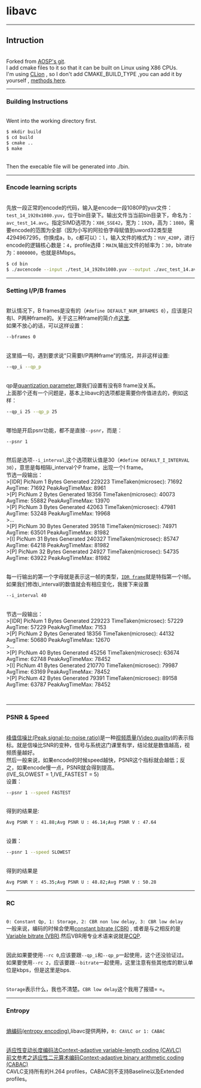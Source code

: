 # libavc

------

## Intruction
<br/>Forked from [AOSP's git](https://android.googlesource.com/platform/external/libavc).
<br/>I add cmake files to it so that it can be built on Linux using X86 CPUs.
<br/>I'm using [CLion](https://www.jetbrains.com/clion/) , so I don't add CMAKE_BUILD_TYPE ,you can add it by yourself , [methods here](https://stackoverflow.com/questions/7724569/debug-vs-release-in-cmake).

------
### Building Instructions
<br/>Went into the working directory first.
```Bash
$ mkdir build
$ cd build
$ cmake ..
$ make
```
<br/>Then the execable file will be generated into  ./bin.

------
### Encode learning scripts 
<br/>先放一段正常的encode的代码，输入是encode一段1080P的yuv文件：`test_14_1920x1080.yuv`，位于bin目录下。输出文件当当前bin目录下，命名为：`avc_test_14.avc`。指定SIMD选项为：`X86_SSE42`，宽为：`1920`，高为：`1080`，需要encode的范围为全部（因为小写的阿拉伯字母赋值到uword32类型是4294967295，你换成a，b，c都可以）：`l`，输入文件的格式为：`YUV_420P`，进行encode的逻辑核心数是：`4`，profile选择：`MAIN`,输出文件的帧率为：`30`，bitrate为：`8000000`，也就是8Mbps。
```Bash
$ cd bin
$ ./avcencode --input ./test_14_1920x1080.yuv --output ./avc_test_14.avc --arch X86_SSE42 --width 1920 --height 1080 --num_frames l --input_chroma_format YUV_420P --num_cores 4 --profile MAIN --tgt_framerate 30 --bitrate 8000000
```
------
### Setting I/P/B frames
<br/>默认情况下，B frames是没有的（`#define DEFAULT_NUM_BFRAMES 0`），应该是只有I、P两种frame的。关于这三种frame的简介点[这里](https://en.wikipedia.org/wiki/Video_compression_picture_types).
<br/>如果不放心的话，可以这样设置：
```Bash
--bframes 0
```
<br/>这里插一句，遇到要求说“只需要I/P两种frame”的情况，并非这样设置:
```Bash
--qp_i --qp_p
```
<br/>qp是[quantization parameter](https://www.vcodex.com/news/h264-quantization-parameter/),跟我们设置有没有B frame没关系。
<br/>上面那个还有一个问题是，基本上libavc的选项都是需要你传值进去的，例如这样：
```Bash
--qp_i 25 --qp_p 25
```
<br/>哪怕是开启psnr功能，都不是直接`--psnr`，而是：
```Bash
--psnr 1
```
<br/>然后是选项`--i_interval`,这个选项默认值是30（`#define DEFAULT_I_INTERVAL 30`），意思是每相隔i_interval个P frame，出现一个I frame。
<br/>节选一段输出：
<br/> >[IDR] PicNum    1 Bytes Generated 229223 TimeTaken(microsec):  71692 AvgTime:  71692 PeakAvgTimeMax:   8961
<br/> >[P] PicNum    2 Bytes Generated  18356 TimeTaken(microsec):  40073 AvgTime:  55882 PeakAvgTimeMax:  13970
<br/> >[P] PicNum    3 Bytes Generated  42063 TimeTaken(microsec):  47981 AvgTime:  53248 PeakAvgTimeMax:  19968
<br/> >...
<br/> >[P] PicNum   30 Bytes Generated  39518 TimeTaken(microsec):  74971 AvgTime:  63501 PeakAvgTimeMax:  81982
<br/> >[I] PicNum   31 Bytes Generated 240327 TimeTaken(microsec):  85747 AvgTime:  64218 PeakAvgTimeMax:  81982
<br/> >[P] PicNum   32 Bytes Generated  24927 TimeTaken(microsec):  54735 AvgTime:  63922 PeakAvgTimeMax:  81982

<br/>每一行输出的第一个字母就是表示这一帧的类型，[`IDR frame`](http://blog.csdn.net/darennet/article/details/8208376)就是特指第一个I帧。如果我们修改i_interval的数值就会有相应变化，我接下来设置
```Bash
--i_interval 40
```
<br/>节选一段输出：
<br/> >[IDR] PicNum    1 Bytes Generated 229223 TimeTaken(microsec):  57229 AvgTime:  57229 PeakAvgTimeMax:   7153
<br/> >[P] PicNum    2 Bytes Generated  18356 TimeTaken(microsec):  44132 AvgTime:  50680 PeakAvgTimeMax:  12670
<br/> >...
<br/> >[P] PicNum   40 Bytes Generated  45256 TimeTaken(microsec):  63674 AvgTime:  62748 PeakAvgTimeMax:  78452
<br/> >[I] PicNum   41 Bytes Generated 210770 TimeTaken(microsec):  79987 AvgTime:  63169 PeakAvgTimeMax:  78452
<br/> >[P] PicNum   42 Bytes Generated  79391 TimeTaken(microsec):  89158 AvgTime:  63787 PeakAvgTimeMax:  78452

<br/>

------
### PSNR & Speed
<br/> [峰值信噪比(Peak signal-to-noise ratio)](https://en.wikipedia.org/wiki/Peak_signal-to-noise_ratio)是一种[视频质量(Video quality)](https://en.wikipedia.org/wiki/Video_quality)的表示指标。就是信噪比SNR的变种，信号与系统这门课里有学，结论就是数值越高，视频质量越好。
<br/>然后一般来说，如果encode的时候speed越快，PSNR这个指标就会越低；反之，如果encode慢一点，PSNR就会得到提高。
<br/>(IVE_SLOWEST = 1,IVE_FASTEST = 5)
<br/>设置：
```Bash
--psnr 1 --speed FASTEST
```
<br/>得到的结果是:
```Bash
Avg PSNR Y : 41.88;Avg PSNR U : 46.14;Avg PSNR V : 47.64
```

<br/>设置：
```Bash
--psnr 1 --speed SLOWEST
```
<br/>得到的结果是
```Bash
Avg PSNR Y : 45.35;Avg PSNR U : 48.82;Avg PSNR V : 50.28
```

------
### RC
<br/>`0: Constant Qp, 1: Storage, 2: CBR non low delay, 3: CBR low delay`
<br/>一般来说，编码的时候会使用[constant bitrate (CBR)](https://en.wikipedia.org/wiki/Constant_bitrate) , 或者是与之相反的是[Variable bitrate (VBR)](https://en.wikipedia.org/wiki/Variable_bitrate).然后VBR用专业术语来说就是[CQP](http://slhck.info/video/2017/02/24/crf-guide.html).

<br/>因此如果要使用`--rc 0`,应该要跟`--qp_i`和`--qp_p`一起使用，这个还没验证过。
<br/>如果要使用`--rc 2`，应该要跟`--bitrate`一起使用，这里注意有些其他库的默认单位是kbps，但是这里是bps.

<br/>`Storage`表示什么，我也不清楚。`CBR low delay`这个我用了报错= =。

------
### Entropy
<br/>[熵编码(entropy encoding)](https://en.wikipedia.org/wiki/Entropy_encoding),libavc提供两种，`0: CAVLC or 1: CABAC`

<br/>[适应性变动长度编码法Context-adaptive variable-length coding (CAVLC)](https://en.wikipedia.org/wiki/Context-adaptive_variable-length_coding)
<br/>[前文参考之适应性二元算术编码Context-adaptive binary arithmetic coding (CABAC)](https://en.wikipedia.org/wiki/Context-adaptive_binary_arithmetic_coding)
<br/>CAVLC支持所有的H.264 profiles，CABAC则不支持Baseline以及Extended profiles。






